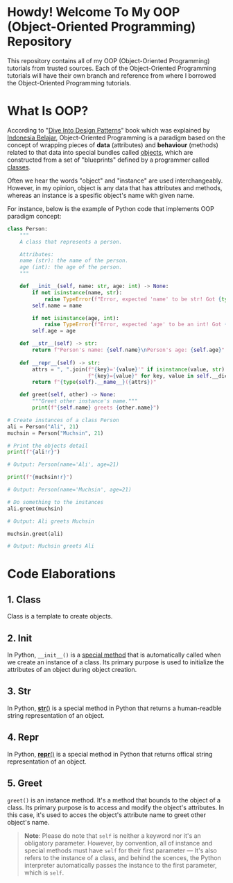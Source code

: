 # Howdy! Welcome To My OOP (Object-Oriented Programming) Repository

This repository contains all of my OOP (Object-Oriented Programming) tutorials from trusted sources. Each of the Object-Oriented Programming tutorials will have their own branch and reference from where I borrowed the Object-Oriented Programming tutorials.

# What Is OOP?

According to "[Dive Into Design Patterns](https://refactoring.guru/design-patterns/book)" book which was explained by [Indonesia Belajar](https://www.youtube.com/watch?v=_Ld8wMr4OZ4&list=PL2O3HdJI4voFoyU6YyuLBdrsBSZWWtbQt), Object-Oriented Programming is a paradigm based on the concept of wrapping pieces of **data** (attributes) and **behaviour** (methods) related to that data into special bundles called [objects](https://docs.python.org/3/glossary.html#term-object), which are constructed from a set of "blueprints" defined by a programmer called [classes](https://docs.python.org/3/glossary.html#term-class).

Often we hear the words "object" and "instance" are used interchangeably. However, in my opinion, object is any data that has attributes and methods, whereas an instance is a spesific object's name with given name. 

For instance, below is the example of Python code that implements OOP paradigm concept:

```python
class Person:
    """
    A class that represents a person.

    Attributes:
    name (str): the name of the person.
    age (int): the age of the person.
    """

    def __init__(self, name: str, age: int) -> None:
        if not isinstance(name, str):
            raise TypeError(f"Error, expected 'name' to be str! Got {type(name).__name__}.")
        self.name = name

        if not isinstance(age, int):
            raise TypeError(f"Error, expected 'age' to be an int! Got {type(age).__name__}.")
        self.age = age

    def __str__(self) -> str:
        return f"Person's name: {self.name}\nPerson's age: {self.age}"
    
    def __repr__(self) -> str:
        attrs = ", ".join(f"{key}='{value}'" if isinstance(value, str) else
                          f"{key}={value}" for key, value in self.__dict__.items())
        return f"{type(self).__name__}({attrs})"

    def greet(self, other) -> None:
        """Greet other instance's name."""
        print(f"{self.name} greets {other.name}")

# Create instances of a class Person
ali = Person("Ali", 21)
muchsin = Person("Muchsin", 21)

# Print the objects detail
print(f"{ali!r}")

# Output: Person(name='Ali', age=21)

print(f"{muchsin!r}")

# Output: Person(name='Muchsin', age=21)

# Do something to the instances
ali.greet(muchsin)

# Output: Ali greets Muchsin

muchsin.greet(ali)

# Output: Muchsin greets Ali
```

# Code Elaborations

## 1. Class

Class is a template to create objects.

## 2. Init

In Python, `__init__()` is a [special method](https://docs.python.org/3/glossary.html#term-special-method) that is automatically called when we create an instance of a class. Its primary purpose is used to initialize the attributes of an object during object creation.

## 3. Str

In Python, [__str__()](https://docs.python.org/3/reference/datamodel.html#object.__str__) is a special method in Python that returns a human-readble string representation of an object.

## 4. Repr

In Python, [__repr__()](https://docs.python.org/3/reference/datamodel.html#object.__repr__) is a special method in Python that returns offical string representation of an object.

## 5. Greet

`greet()` is an instance method. It's a method that bounds to the object of a class. Its primary purpose is to access and modify the object's attributes. In this case, it's used to acces the object's attribute name to greet other object's name.

> **Note**: Please do note that `self` is neither a keyword nor it's an obligatory parameter. However, by convention, all of instance and special methods must have `self` for their first parameter — It's also refers to the instance of a class, and behind the scences, the Python interpreter automatically passes the instance to the first parameter, which is `self`.
